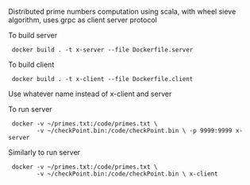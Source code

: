 Distributed prime numbers computation using scala, with 
wheel sieve algorithm, uses grpc as client server protocol


To build server
```
 docker build . -t x-server --file Dockerfile.server 
```
To build client
```
 docker build . -t x-client --file Dockerfile.client 
```
Use whatever name instead of x-client and server

To run server
```
 docker -v ~/primes.txt:/code/primes.txt \
        -v ~/checkPoint.bin:/code/checkPoint.bin \ -p 9999:9999 x-server 
```

Similarly to run server
```
 docker -v ~/primes.txt:/code/primes.txt \
        -v ~/checkPoint.bin:/code/checkPoint.bin \ x-client 
```

